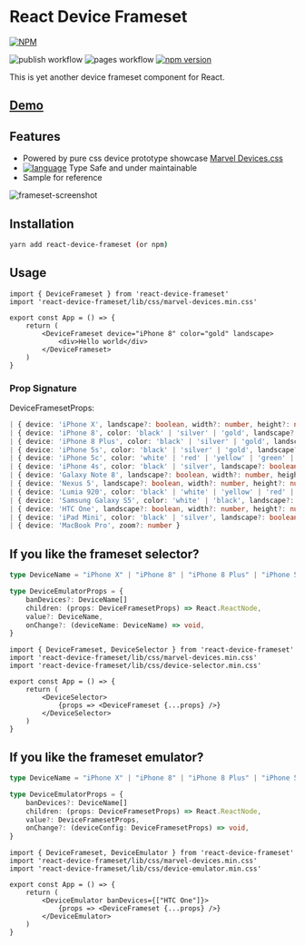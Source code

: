 # React Device Frameset

[![NPM](https://nodei.co/npm/react-device-frameset.png?downloads=true&downloadRank=true&stars=true)](https://nodei.co/npm/react-device-frameset/)

![publish workflow](https://github.com/zheeeng/react-device-frameset/actions/workflows/publish.yml/badge.svg)
![pages workflow](https://github.com/zheeeng/react-device-frameset/actions/workflows/pages.yml/badge.svg)
[![npm version](https://img.shields.io/npm/v/react-device-frameset.svg)](https://www.npmjs.com/package/react-device-frameset)

This is yet another device frameset component for React.

## [Demo](https://react-device-frameset.zheeeng.me)

## Features

* Powered by pure css device prototype showcase [Marvel Devices.css](http://marvelapp.github.io/devices.css/)
* [![language](https://img.shields.io/badge/%3C%2F%3E-TypeScript-blue.svg)](http://typescriptlang.org/) Type Safe and under maintainable
* Sample for reference

![frameset-screenshot](https://user-images.githubusercontent.com/1303154/120062053-a58a6200-c092-11eb-9fec-fa0dd3609645.png)

## Installation

```bash
yarn add react-device-frameset (or npm)
```

## Usage

```tsx
import { DeviceFrameset } from 'react-device-frameset'
import 'react-device-frameset/lib/css/marvel-devices.min.css'

export const App = () => {
    return (
        <DeviceFrameset device="iPhone 8" color="gold" landscape>
            <div>Hello world</div>
        </DeviceFrameset>
    )
}
```

### Prop Signature

DeviceFramesetProps:

```ts (signature)
| { device: 'iPhone X', landscape?: boolean, width?: number, height?: number, zoom?: number }
| { device: 'iPhone 8', color: 'black' | 'silver' | 'gold', landscape?: boolean, width?: number, height?: number, zoom?: number }
| { device: 'iPhone 8 Plus', color: 'black' | 'silver' | 'gold', landscape?: boolean, width?: number, height?: number, zoom?: number }
| { device: 'iPhone 5s', color: 'black' | 'silver' | 'gold', landscape?: boolean, width?: number, height?: number, zoom?: number }
| { device: 'iPhone 5c', color: 'white' | 'red' | 'yellow' | 'green' | 'blue', landscape?: boolean, width?: number, height?: number, zoom?: number }
| { device: 'iPhone 4s', color: 'black' | 'silver', landscape?: boolean, width?: number, height?: number, zoom?: number }
| { device: 'Galaxy Note 8', landscape?: boolean, width?: number, height?: number, zoom?: number }
| { device: 'Nexus 5', landscape?: boolean, width?: number, height?: number, zoom?: number }
| { device: 'Lumia 920', color: 'black' | 'white' | 'yellow' | 'red' | 'blue', landscape?: boolean, width?: number, height?: number, zoom?: number }
| { device: 'Samsung Galaxy S5', color: 'white' | 'black', landscape?: boolean, width?: number, height?: number, zoom?: number }
| { device: 'HTC One', landscape?: boolean, width?: number, height?: number, zoom?: number }
| { device: 'iPad Mini', color: 'black' | 'silver', landscape?: boolean, width?: number, height?: number, zoom?: number }
| { device: 'MacBook Pro', zoom?: number }
```

## If you like the frameset selector?

```ts (signature)
type DeviceName = "iPhone X" | "iPhone 8" | "iPhone 8 Plus" | "iPhone 5s" | "iPhone 5c" | "iPhone 4s" | "Galaxy Note 8" | "Nexus 5" | "Lumia 920" | "Samsung Galaxy S5" | "HTC One" | "iPad Mini" | "MacBook Pro"

type DeviceEmulatorProps = {
    banDevices?: DeviceName[]
    children: (props: DeviceFramesetProps) => React.ReactNode,
    value?: DeviceName,
    onChange?: (deviceName: DeviceName) => void, 
}
```

```tsx
import { DeviceFrameset, DeviceSelector } from 'react-device-frameset'
import 'react-device-frameset/lib/css/marvel-devices.min.css'
import 'react-device-frameset/lib/css/device-selector.min.css'

export const App = () => {
    return (
        <DeviceSelector>
            {props => <DeviceFrameset {...props} />}
        </DeviceSelector>
    )
}
```

## If you like the frameset emulator?

```ts (signature)
type DeviceName = "iPhone X" | "iPhone 8" | "iPhone 8 Plus" | "iPhone 5s" | "iPhone 5c" | "iPhone 4s" | "Galaxy Note 8" | "Nexus 5" | "Lumia 920" | "Samsung Galaxy S5" | "HTC One" | "iPad Mini" | "MacBook Pro"

type DeviceEmulatorProps = {
    banDevices?: DeviceName[]
    children: (props: DeviceFramesetProps) => React.ReactNode,
    value?: DeviceFramesetProps,
    onChange?: (deviceConfig: DeviceFramesetProps) => void, 
}
```

```tsx
import { DeviceFrameset, DeviceEmulator } from 'react-device-frameset'
import 'react-device-frameset/lib/css/marvel-devices.min.css'
import 'react-device-frameset/lib/css/device-emulator.min.css'

export const App = () => {
    return (
        <DeviceEmulator banDevices={["HTC One"]}>
            {props => <DeviceFrameset {...props} />}
        </DeviceEmulator>
    )
}
```
